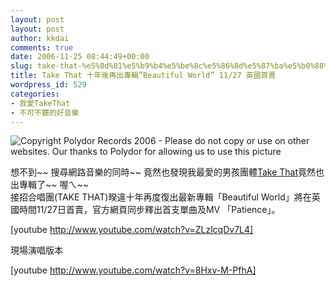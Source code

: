 ```yaml
---
layout: post
layout: post
author: kkdai
comments: true
date: 2006-11-25 08:44:49+00:00
slug: take-that-%e5%8d%81%e5%b9%b4%e5%be%8c%e5%86%8d%e5%87%ba%e5%b0%88%e8%bc%afbeautiful-world-1127-%e8%8b%b1%e5%9c%8b%e9%a6%96%e8%b3%a3
title: Take That 十年後再出專輯”Beautiful World” 11/27 英國首賣
wordpress_id: 529
categories:
- 我愛TakeThat
- 不可不聽的好音樂
---
```


![Copyright Polydor Records 2006 - Please do not copy or use on other websites.  Our thanks to Polydor for allowing us to use this picture](http://www.take-that.co.uk/images/Take%20That.jpg)

想不到~~ 搜尋網路音樂的同時~~ 竟然也發現我最愛的男孩團體[Take That](http://www.takethat.com/)竟然也出專輯了~~ 喔ㄟ~~  
接招合唱團(TAKE THAT)暌違十年再度復出最新專輯「Beautiful World」將在英國時間11/27日首賣，官方網頁同步釋出首支單曲及MV 「Patience」。 

[youtube http://www.youtube.com/watch?v=ZLzlcqDv7L4]

  
  

現場演唱版本
  

[youtube http://www.youtube.com/watch?v=8Hxv-M-PfhA]
